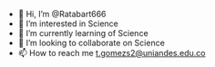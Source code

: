 - 👋 Hi, I’m @Ratabart666
- 👀 I’m interested in Science
- 🌱 I’m currently learning of Science
- 💞️ I’m looking to collaborate on Science
- 📫 How to reach me t.gomezs2@uniandes.edu.co

<!---
Ratabart666/Ratabart666 is a ✨ special ✨ repository because its `README.md` (this file) appears on your GitHub profile.
You can click the Preview link to take a look at your changes.
--->
